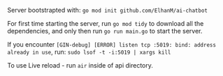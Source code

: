 Server bootstrapted with:
`go mod init github.com/ElhanM/ai-chatbot`

For first time starting the server, run `go mod tidy` to download all the dependencies, and only then run `go run main.go` to start the server.

If you encounter `[GIN-debug] [ERROR] listen tcp :5019: bind: address already in use`, run:
`sudo lsof -t -i:5019 | xargs kill`

To use Live reload - run `air` inside of api directory.

